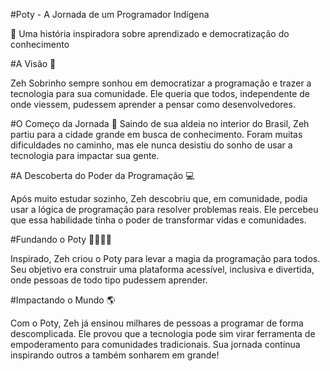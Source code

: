 #Poty - A Jornada de um Programador Indígena

💾 Uma história inspiradora sobre aprendizado e democratização do conhecimento


#A Visão 🎯

Zeh Sobrinho sempre sonhou em democratizar a programação e trazer a tecnologia para sua comunidade. Ele queria que todos, independente de onde viessem, pudessem aprender a pensar como desenvolvedores.


#O Começo da Jornada 👣
Saindo de sua aldeia no interior do Brasil, Zeh partiu para a cidade grande em busca de conhecimento. Foram muitas dificuldades no caminho, mas ele nunca desistiu do sonho de usar a tecnologia para impactar sua gente.


#A Descoberta do Poder da Programação 💻

Após muito estudar sozinho, Zeh descobriu que, em comunidade, podia usar a lógica de programação para resolver problemas reais. Ele percebeu que essa habilidade tinha o poder de transformar vidas e comunidades.


#Fundando o Poty 👨‍👩‍👧‍👦

Inspirado, Zeh criou o Poty para levar a magia da programação para todos. Seu objetivo era construir uma plataforma acessível, inclusiva e divertida, onde pessoas de todo tipo pudessem aprender.


#Impactando o Mundo 🌎

Com o Poty, Zeh já ensinou milhares de pessoas a programar de forma descomplicada. Ele provou que a tecnologia pode sim virar ferramenta de empoderamento para comunidades tradicionais. Sua jornada continua inspirando outros a também sonharem em grande!
